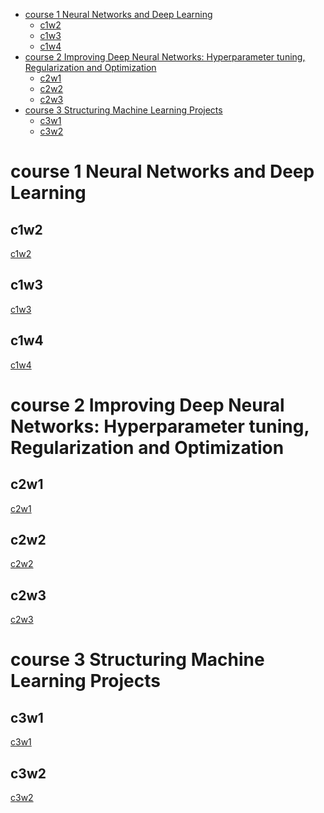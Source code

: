 <!-- TOC -->

- [course 1 Neural Networks and Deep Learning](#course-1-neural-networks-and-deep-learning)
    - [c1w2](#c1w2)
    - [c1w3](#c1w3)
    - [c1w4](#c1w4)
- [course 2 Improving Deep Neural Networks: Hyperparameter tuning, Regularization and Optimization](#course-2-improving-deep-neural-networks-hyperparameter-tuning-regularization-and-optimization)
    - [c2w1](#c2w1)
    - [c2w2](#c2w2)
    - [c2w3](#c2w3)
- [course 3 Structuring Machine Learning Projects](#course-3-structuring-machine-learning-projects)
    - [c3w1](#c3w1)
    - [c3w2](#c3w2)

<!-- /TOC -->

# course 1 Neural Networks and Deep Learning
## c1w2
[c1w2](./c1w2.html)
## c1w3
[c1w3](./c1w3.html)
## c1w4
[c1w4](./c1w4.html)
# course 2 Improving Deep Neural Networks: Hyperparameter tuning, Regularization and Optimization
## c2w1
[c2w1](./c2w1.html)
## c2w2
[c2w2](./c2w2.html)
## c2w3
[c2w3](./c2w3.html)
# course 3 Structuring Machine Learning Projects
## c3w1
[c3w1](./c3w1.html)
## c3w2
[c3w2](./c3w2.html)